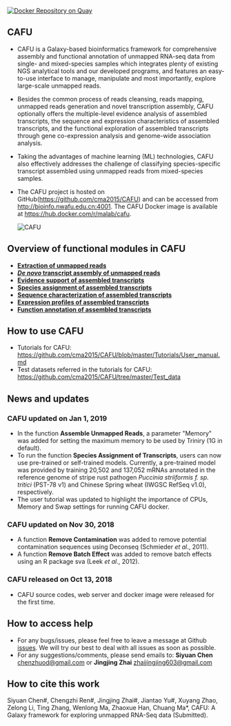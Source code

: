 [![Docker Repository on Quay](https://quay.io/repository/bgruening/galaxy-rna-workbench/status "Docker Repository on Quay")](https://hub.docker.com/r/malab/cafu/)


## CAFU
- CAFU is a Galaxy-based bioinformatics framework for comprehensive assembly and functional annotation of unmapped RNA-seq data from single- and mixed-species samples which integrates plenty of existing NGS analytical tools and our developed programs, and features an easy-to-use interface to manage, manipulate and most importantly, explore large-scale unmapped reads. 
- Besides the common process of reads cleansing, reads mapping, unmapped reads generation and novel transcription assembly, CAFU optionally offers the multiple-level evidence analysis of assembled transcripts, the sequence and expression characteristics of assembled transcripts, and the functional exploration of assembled transcripts through gene co-expression analysis and genome-wide association analysis. 
- Taking the advantages of machine learning (ML) technologies, CAFU also effectively addresses the challenge of classifying species-specific transcript assembled using unmapped reads from mixed-species samples. 
- The CAFU project is hosted on GitHub(https://github.com/cma2015/CAFU) and can be accessed from http://bioinfo.nwafu.edu.cn:4001. The CAFU Docker image is available at https://hub.docker.com/r/malab/cafu.

    ![CAFU](https://github.com/cma2015/CAFU/blob/master/Tutorials/CAFU_images/Overview_of_CAFU.png)

## Overview of functional modules in CAFU
- [**Extraction of unmapped reads**](https://github.com/cma2015/CAFU/blob/master/Tutorials/Extraction_mapped_reads.md)
- [***De novo* transcript assembly of unmapped reads**](https://github.com/cma2015/CAFU/blob/master/Tutorials/De_novo_transcript_assembly_of_unmapped_reads.md)
- [**Evidence support of assembled transcripts**](https://github.com/cma2015/CAFU/blob/master/Tutorials/Evidence_support_of_assembled_transcripts.md)
- [**Species assignment of assembled transcripts**](https://github.com/cma2015/CAFU/blob/master/Tutorials/SAT.md)
- [**Sequence characterization of assembled transcripts**](https://github.com/cma2015/CAFU/blob/master/Tutorials/Sequence%20characterization%20of%20assembled%20transcripts.md)
- [**Expression profiles of assembled transcripts**](https://github.com/cma2015/CAFU/blob/master/Tutorials/Expression%20profiles%20of%20assembled%20transcripts.md)
- [**Function annotation of assembled transcripts**](https://github.com/cma2015/CAFU/blob/master/Tutorials/Function%20annotation%20of%20assembled%20transcripts.md)


## How to use CAFU

- Tutorials for CAFU: https://github.com/cma2015/CAFU/blob/master/Tutorials/User_manual.md
- Test datasets referred in the tutorials for CAFU: https://github.com/cma2015/CAFU/tree/master/Test_data

## News and updates

### CAFU updated on Jan 1, 2019

- In the function **Assemble Unmapped Reads**, a parameter "Memory" was added for setting the maximum memory to be used by Triniry (1G in default). 
- To run the function **Species Assignment of Transcripts**, users can now use pre-trained or self-trained models. Currently, a pre-trained model was provided by training 20,502 and 137,052 mRNAs annotated in the reference genome of stripe rust pathogen *Puccinia striiformis f. sp. tritici* (PST-78 v1) and Chinese Spring wheat (IWGSC RefSeq v1.0), respectively.
- The user tutorial was updated to highlight the importance of CPUs, Memory and Swap settings for running CAFU docker.

### CAFU updated on Nov 30, 2018

- A function **Remove Contamination** was added to remove potential contamination sequences using Deconseq (Schmieder *et al*., 2011).
- A function **Remove Batch Effect** was added to remove batch effects using an R package sva (Leek *et al*., 2012).

### CAFU released on Oct 13, 2018

- CAFU source codes, web server and docker image were released for the first time.


## How to access help
* For any bugs/issues, please feel free to leave a message at Github [issues](<https://github.com/cma2015/CAFU/issues>). We will try our best to deal with all issues as soon as possible.
* For any suggestions/comments, please send emails to: __Siyuan Chen__ <chenzhuod@gmail.com> or __Jingjing Zhai__ <zhaijingjing603@gmail.com> 

## How to cite this work
Siyuan Chen#, Chengzhi Ren#, Jingjing Zhai#, Jiantao Yu#, Xuyang Zhao, Zelong Li, Ting Zhang, Wenlong Ma, Zhaoxue Han, Chuang Ma*, CAFU: A Galaxy framework for exploring unmapped RNA-Seq data (Submitted).

